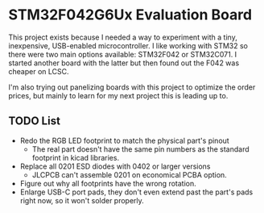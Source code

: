 # STM32F042G6Ux Evaluation Board

This project exists because I needed a way to experiment with a tiny, inexpensive, USB-enabled microcontroller. I like working with STM32 so there were two main options available: STM32F042 or STM32C071. I started another board with the latter but then found out the F042 was cheaper on LCSC.

I'm also trying out panelizing boards with this project to optimize the order prices, but mainly to learn for my next project this is leading up to.

## TODO List

- Redo the RGB LED footprint to match the physical part's pinout
  - The real part doesn't have the same pin numbers as the standard footprint in kicad libraries.
- Replace all 0201 ESD diodes with 0402 or larger versions
  - JLCPCB can't assemble 0201 on economical PCBA option.
- Figure out why all footprints have the wrong rotation.
- Enlarge USB-C port pads, they don't even extend past the part's pads right now, so it won't solder properly.
